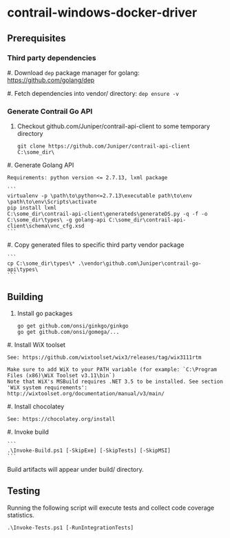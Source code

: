 # contrail-windows-docker-driver

## Prerequisites

### Third party dependencies

#. Download `dep` package manager for golang: https://github.com/golang/dep

#. Fetch dependencies into vendor/ directory:
    ```
    dep ensure -v
    ```

### Generate Contrail Go API

1. Checkout github.com/Juniper/contrail-api-client to some temporary directory

    ```
    git clone https://github.com/Juniper/contrail-api-client C:\some_dir\
    ```

#. Generate Golang API

    Requirements: python version <= 2.7.13, lxml package

    ```
    virtualenv -p \path\to\python<=2.7.13\executable path\to\env
    \path\to\env\Scripts\activate
    pip install lxml
    C:\some_dir\contrail-api-client\generateds\generateDS.py -q -f -o C:\some_dir\types\ -g golang-api C:\some_dir\contrail-api-client\schema\vnc_cfg.xsd
    ```

#. Copy generated files to specific third party vendor package

    ```
    cp C:\some_dir\types\* .\vendor\github.com\Juniper\contrail-go-api\types\
    ```

## Building

1. Install go packages

    ```
    go get github.com/onsi/ginkgo/ginkgo
    go get github.com/onsi/gomega/...
    ```

#. Install WiX toolset

    See: https://github.com/wixtoolset/wix3/releases/tag/wix3111rtm

    Make sure to add WiX to your PATH variable (for example: `C:\Program Files (x86)\WiX Toolset v3.11\bin`)
    Note that WiX's MSBuild requires .NET 3.5 to be installed. See section 'WiX system requirements':
    http://wixtoolset.org/documentation/manual/v3/main/

#. Install chocolatey

    See: https://chocolatey.org/install

#. Invoke build

    ```
    .\Invoke-Build.ps1 [-SkipExe] [-SkipTests] [-SkipMSI]
    ```

Build artifacts will appear under build/ directory.

## Testing

Running the following script will execute tests and collect code coverage statistics.

```
.\Invoke-Tests.ps1 [-RunIntegrationTests]
```
